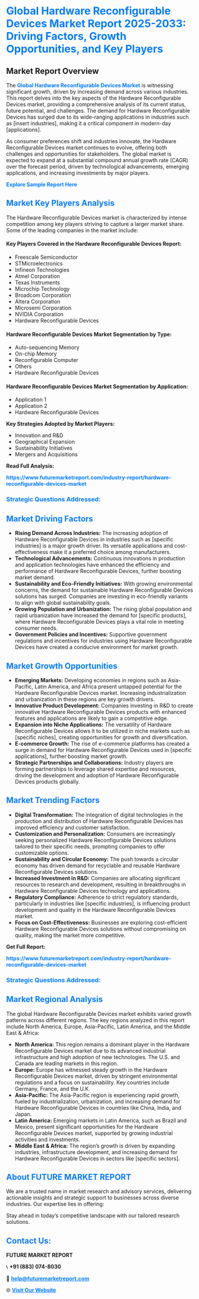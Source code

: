 <h1 style="color: #007BFF;">Global Hardware Reconfigurable Devices Market Report 2025-2033: Driving Factors, Growth Opportunities, and Key Players</h1>

<section id="overview">
<h2>Market Report Overview</h2>
<p>The <a href="https://www.futuremarketreport.com/industry-report/hardware-reconfigurable-devices-market" style="color: #007BFF; text-decoration: none;"><strong>Global Hardware Reconfigurable Devices Market</strong></a> is witnessing significant growth, driven by increasing demand across various industries. This report delves into the key aspects of the Hardware Reconfigurable Devices market, providing a comprehensive analysis of its current status, future potential, and challenges. The demand for Hardware Reconfigurable Devices has surged due to its wide-ranging applications in industries such as [insert industries], making it a critical component in modern-day [applications].</p>
<p>As consumer preferences shift and industries innovate, the Hardware Reconfigurable Devices market continues to evolve, offering both challenges and opportunities for stakeholders. The global market is expected to expand at a substantial compound annual growth rate (CAGR) over the forecast period, driven by technological advancements, emerging applications, and increasing investments by major players.</p>
</section>

<section id="overview">
<p><a href="https://www.futuremarketreport.com/request-sample/reportId=110385" style="color: #007BFF; text-decoration: none;"><strong>Explore Sample Report Here</strong></a></p>
</section>

<section id="key-players">
<h2 style="color: #007BFF;">Market Key Players Analysis</h2>
<p>The Hardware Reconfigurable Devices market is characterized by intense competition among key players striving to capture a larger market share. Some of the leading companies in the market include:</p>
<h4>Key Players Covered in the Hardware Reconfigurable Devices Report:</h4>
<ul><li>Freescale Semiconductor</li><li>STMicroelectronics</li><li>Infineon Technologies</li><li>Atmel Corporation</li><li>Texas Instruments</li><li>Microchip Technology</li><li>Broadcom Corporation</li><li>Altera Corporation</li><li>Microsemi Corporation</li><li>NVIDIA Corporation</li><li>Hardware Reconfigurable Devices</li></ul>
<h4>Hardware Reconfigurable Devices Market Segmentation by Type:</h4>
<ul><li>Auto-sequencing Memory</li><li>On-chip Memory</li><li>Reconfigurable Computer</li><li>Others</li><li>Hardware Reconfigurable Devices</li></ul>

<h4>Hardware Reconfigurable Devices Market Segmentation by Application:</h4>
<ul><li>Application 1</li><li>Application 2</li><li>Hardware Reconfigurable Devices</li></ul>
<p><strong>Key Strategies Adopted by Market Players:</strong></p>
<ul>
<li>Innovation and R&D</li>
<li>Geographical Expansion</li>
<li>Sustainability Initiatives</li>
<li>Mergers and Acquisitions</li>
</ul>
</section>

<section>
<p><strong>Read Full Analysis: </strong></p><a href="https://www.futuremarketreport.com/industry-report/hardware-reconfigurable-devices-market" style="color: #007BFF; text-decoration: none;"><strong>https://www.futuremarketreport.com/industry-report/hardware-reconfigurable-devices-market</strong></a>
<h3 style="color: #007BFF;">Strategic Questions Addressed:</h3>
</section>

<section id="driving-factors">
<h2 style="color: #007BFF;">Market Driving Factors</h2>
<ul>
<li><strong>Rising Demand Across Industries:</strong> The increasing adoption of Hardware Reconfigurable Devices in industries such as [specific industries] is a major growth driver. Its versatile applications and cost-effectiveness make it a preferred choice among manufacturers.</li>
<li><strong>Technological Advancements:</strong> Continuous innovations in production and application technologies have enhanced the efficiency and performance of Hardware Reconfigurable Devices, further boosting market demand.</li>
<li><strong>Sustainability and Eco-Friendly Initiatives:</strong> With growing environmental concerns, the demand for sustainable Hardware Reconfigurable Devices solutions has surged. Companies are investing in eco-friendly variants to align with global sustainability goals.</li>
<li><strong>Growing Population and Urbanization:</strong> The rising global population and rapid urbanization have increased the demand for [specific products], where Hardware Reconfigurable Devices plays a vital role in meeting consumer needs.</li>
<li><strong>Government Policies and Incentives:</strong> Supportive government regulations and incentives for industries using Hardware Reconfigurable Devices have created a conducive environment for market growth.</li>
</ul>
</section>

<section id="growth-opportunities">
<h2 style="color: #007BFF;">Market Growth Opportunities</h2>
<ul>
<li><strong>Emerging Markets:</strong> Developing economies in regions such as Asia-Pacific, Latin America, and Africa present untapped potential for the Hardware Reconfigurable Devices market. Increasing industrialization and urbanization in these regions are key growth drivers.</li>
<li><strong>Innovative Product Development:</strong> Companies investing in R&D to create innovative Hardware Reconfigurable Devices products with enhanced features and applications are likely to gain a competitive edge.</li>
<li><strong>Expansion into Niche Applications:</strong> The versatility of Hardware Reconfigurable Devices allows it to be utilized in niche markets such as [specific niches], creating opportunities for growth and diversification.</li>
<li><strong>E-commerce Growth:</strong> The rise of e-commerce platforms has created a surge in demand for Hardware Reconfigurable Devices used in [specific applications], further boosting market growth.</li>
<li><strong>Strategic Partnerships and Collaborations:</strong> Industry players are forming partnerships to leverage shared expertise and resources, driving the development and adoption of Hardware Reconfigurable Devices products globally.</li>
</ul>
</section>

<section id="trending-factors">
<h2 style="color: #007BFF;">Market Trending Factors</h2>
<ul>
<li><strong>Digital Transformation:</strong> The integration of digital technologies in the production and distribution of Hardware Reconfigurable Devices has improved efficiency and customer satisfaction.</li>
<li><strong>Customization and Personalization:</strong> Consumers are increasingly seeking personalized Hardware Reconfigurable Devices solutions tailored to their specific needs, prompting companies to offer customizable options.</li>
<li><strong>Sustainability and Circular Economy:</strong> The push towards a circular economy has driven demand for recyclable and reusable Hardware Reconfigurable Devices solutions.</li>
<li><strong>Increased Investment in R&D:</strong> Companies are allocating significant resources to research and development, resulting in breakthroughs in Hardware Reconfigurable Devices technology and applications.</li>
<li><strong>Regulatory Compliance:</strong> Adherence to strict regulatory standards, particularly in industries like [specific industries], is influencing product development and quality in the Hardware Reconfigurable Devices market.</li>
<li><strong>Focus on Cost-Effectiveness:</strong> Businesses are exploring cost-efficient Hardware Reconfigurable Devices solutions without compromising on quality, making the market more competitive.</li>
</ul>
</section>

<section>
<p><strong>Get Full Report: </strong></p><a href="https://www.futuremarketreport.com/industry-report/hardware-reconfigurable-devices-market" style="color: #007BFF; text-decoration: none;"><strong>https://www.futuremarketreport.com/industry-report/hardware-reconfigurable-devices-market</strong></a>
<h3 style="color: #007BFF;">Strategic Questions Addressed:</h3>
</section>


<section id="regional-analysis">
<h2 style="color: #007BFF;">Market Regional Analysis</h2>
<p>The global Hardware Reconfigurable Devices market exhibits varied growth patterns across different regions. The key regions analyzed in this report include North America, Europe, Asia-Pacific, Latin America, and the Middle East & Africa:</p>
<ul>
<li><strong>North America:</strong> This region remains a dominant player in the Hardware Reconfigurable Devices market due to its advanced industrial infrastructure and high adoption of new technologies. The U.S. and Canada are leading markets in this region.</li>
<li><strong>Europe:</strong> Europe has witnessed steady growth in the Hardware Reconfigurable Devices market, driven by stringent environmental regulations and a focus on sustainability. Key countries include Germany, France, and the U.K.</li>
<li><strong>Asia-Pacific:</strong> The Asia-Pacific region is experiencing rapid growth, fueled by industrialization, urbanization, and increasing demand for Hardware Reconfigurable Devices in countries like China, India, and Japan.</li>
<li><strong>Latin America:</strong> Emerging markets in Latin America, such as Brazil and Mexico, present significant opportunities for the Hardware Reconfigurable Devices market, supported by growing industrial activities and investments.</li>
<li><strong>Middle East & Africa:</strong> The region’s growth is driven by expanding industries, infrastructure development, and increasing demand for Hardware Reconfigurable Devices in sectors like [specific sectors].</li>
</ul>
</section>

<footer>
<h2 style="color: #007BFF;">About FUTURE MARKET REPORT</h2>
<p>We are a trusted name in market research and advisory services, delivering actionable insights and strategic support to businesses across diverse industries. Our expertise lies in offering:</p>

<p>Stay ahead in today’s competitive landscape with our tailored research solutions.</p>

<h2 style="color: #007BFF;">Contact Us:</h2>
<p><strong>FUTURE MARKET REPORT</strong></p>
<p>📞 <strong>+91 (883) 074-8030</strong></p>
<p>📧 <strong><a href="mailto:help@futuremarketreport.com" style="color: #007BFF;">help@futuremarketreport.com</a></strong></p>
<p>🌐 <strong><a href="https://www.futuremarketreport.com/" style="color: #007BFF;">Visit Our Website</a></strong></p>
</footer>
